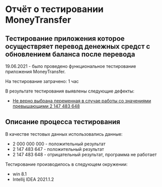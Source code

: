 # Отчёт о тестировании MoneyTransfer

## Тестирование приложения которое осуществряет перевод денежных средст с обновлением баланса после перевода

19.06.2021 - было проведено функциональное тестирование приложения MoneyTransfer.

На тестирование затрачено: 1 час

В результате тестирования выявлены следующие дефекты:
* [Не верно выбрана переменная в случае работы со значениями превышающими 2 147 483 648](https://github.com/Uzbek150885/MoneyTransferPVA/issues/1)
 

## Описание процесса тестирования


В качестве тестовых данных использовались данные:
* 2 000 000 000 - положительный результат
* 2 147 483 647 - положительный результат
* 2 147 483 648 - отрицательный результат, программа не работает

Тестирование производилось в следующем окружении:
* win 8.1
* Intellij IDEA 2021.1.2
